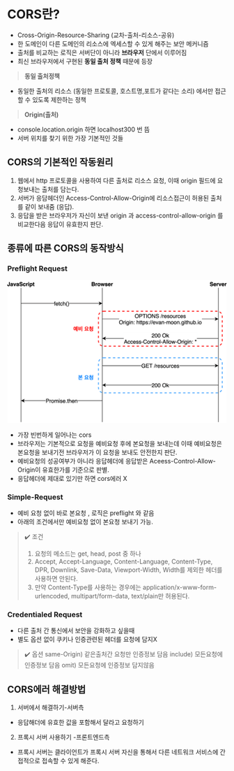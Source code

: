 # CORS란?

-   Cross-Origin-Resource-Sharing (교차-출처-리소스-공유)
-   한 도메인이 다른 도메인의 리소스에 엑세스할 수 있게 해주는 보안 메커니즘
-   출처를 비교하는 로직은 서버단이 아니라 **브라우저** 단에서 이루어짐
-   최신 브라우저에서 구현된 **동일 출처 정책** 때문에 등장

> **동일 출처정책**

-   동일한 출처의 리소스 (동일한 프로토콜, 호스트명,포트가 같다는 소리) 에서만 접근할 수 있도록 제한하는 정책

> **Origin(출처)**

-   console.location.origin 하면 localhost300 번 뜸
-   서버 위치를 찾기 위한 가장 기본적인 것들

## CORS의 기본적인 작동원리

1. 웹에서 http 프로토콜을 사용하여 다른 출처로 리소스 요청, 이때 origin 필드에 요청보내는 출처를 담는다.
2. 서버가 응담헤더인 Access-Control-Allow-Origin에 리소스접근이 허용된 출처를 같이 보내줌 (응답).
3. 응답을 받은 브라우저가 자신이 보낸 origin 과 access-control-allow-origin 를 비교한다음 응답이 유효한지 판단.

## 종류에 따른 CORS의 동작방식

### Preflight Request

![alt text](image-1.png)

-   가장 빈번하게 일어나는 cors
-   브라우저는 기본적으로 요청을 예비요청 후에 본요청을 보내는데 이때 예비요청은 본요청을 보내기전 브라우저가 이 요청을 보내도 안전한지 판단.
-   예비요청의 성공여부가 아니라 응답헤더에 응답받은 Aceess-Control-Allow-Origin이 유효한가를 기준으로 판별.
-   응답헤더에 제대로 있기만 하면 cors에러 X

### Simple-Request

-   예비 요청 없이 바로 본요청 , 로직은 preflight 와 같음
-   아래의 조건에서만 예비요청 없이 본요청 보내기 가능.

> ✔️ 조건
>
> 1. 요청의 메소드는 get, head, post 중 하나
> 2. Accept, Accept-Language, Content-Language, Content-Type, DPR, Downlink, Save-Data, Viewport-Width, Width를 제외한 헤더를 사용하면 안된다.
> 3. 만약 Content-Type를 사용하는 경우에는 application/x-www-form-urlencoded, multipart/form-data, text/plain만 허용된다.

### Credentialed Request

-   다른 출처 간 통신에서 보안을 강화하고 싶을때
-   별도 옵션 없이 쿠키나 인증관련된 헤더를 요청에 담지X

> ✔️ 옵션
> same-Origin) 같은출처간 요청만 인증정보 담음
> include) 모든요청에 인증정보 담음
> omit) 모든요청에 인증정보 담지않음

## CORS에러 해결방법

1. 서버에서 해결하기-서버측

-   응답해더에 유효한 값을 포함해서 달라고 요청하기

2. 프록시 서버 사용하기 -프론트엔드측

-   프록시 서버는 클라이언트가 프록시 서버 자신을 통해서 다른 네트워크 서비스에 간접적으로 접속할 수 있게 해준다.
